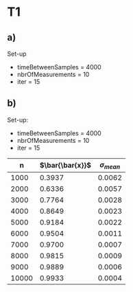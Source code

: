 # T1


## a)
Set-up
* timeBetweenSamples = 4000
* nbrOfMeasurements = 10
* iter = 15


## b)
Set-up:
* timeBetweenSamples = 4000
* nbrOfMeasurements = 10
* iter = 15


| n     | $\bar{\bar{x}}$ | $\sigma_{mean}$ |
| ----- | --------------- | --------------- |
| 1000  | 0.3937          | 0.0062          |
| 2000  | 0.6336          | 0.0057          |
| 3000  | 0.7764          | 0.0028          |
| 4000  | 0.8649          | 0.0023          |
| 5000  | 0.9184          | 0.0022          |
| 6000  | 0.9504          | 0.0011          |
| 7000  | 0.9700          | 0.0007          |
| 8000  | 0.9815          | 0.0009          |
| 9000  | 0.9889          | 0.0006          |
| 10000 | 0.9933          | 0.0004          |
